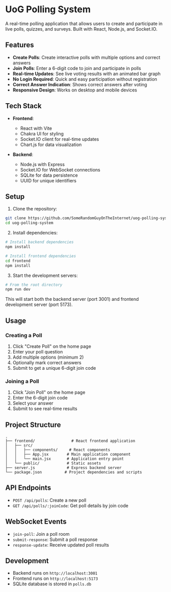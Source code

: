 # UoG Polling System

A real-time polling application that allows users to create and participate in live polls, quizzes, and surveys. Built with React, Node.js, and Socket.IO.

## Features

- **Create Polls**: Create interactive polls with multiple options and correct answers
- **Join Polls**: Enter a 6-digit code to join and participate in polls
- **Real-time Updates**: See live voting results with an animated bar graph
- **No Login Required**: Quick and easy participation without registration
- **Correct Answer Indication**: Shows correct answers after voting
- **Responsive Design**: Works on desktop and mobile devices

## Tech Stack

- **Frontend**:
  - React with Vite
  - Chakra UI for styling
  - Socket.IO client for real-time updates
  - Chart.js for data visualization

- **Backend**:
  - Node.js with Express
  - Socket.IO for WebSocket connections
  - SQLite for data persistence
  - UUID for unique identifiers

## Setup

1. Clone the repository:
```bash
git clone https://github.com/SomeRandomGuyOnTheInternet/uog-polling-system.git
cd uog-polling-system
```

2. Install dependencies:
```bash
# Install backend dependencies
npm install

# Install frontend dependencies
cd frontend
npm install
```

3. Start the development servers:
```bash
# From the root directory
npm run dev
```

This will start both the backend server (port 3001) and frontend development server (port 5173).

## Usage

### Creating a Poll

1. Click "Create Poll" on the home page
2. Enter your poll question
3. Add multiple options (minimum 2)
4. Optionally mark correct answers
5. Submit to get a unique 6-digit join code

### Joining a Poll

1. Click "Join Poll" on the home page
2. Enter the 6-digit join code
3. Select your answer
4. Submit to see real-time results

## Project Structure

```
.
├── frontend/                # React frontend application
│   ├── src/
│   │   ├── components/     # React components
│   │   ├── App.jsx        # Main application component
│   │   └── main.jsx       # Application entry point
│   └── public/            # Static assets
├── server.js              # Express backend server
└── package.json          # Project dependencies and scripts
```

## API Endpoints

- `POST /api/polls`: Create a new poll
- `GET /api/polls/:joinCode`: Get poll details by join code

## WebSocket Events

- `join-poll`: Join a poll room
- `submit-response`: Submit a poll response
- `response-update`: Receive updated poll results

## Development

- Backend runs on `http://localhost:3001`
- Frontend runs on `http://localhost:5173`
- SQLite database is stored in `polls.db`
